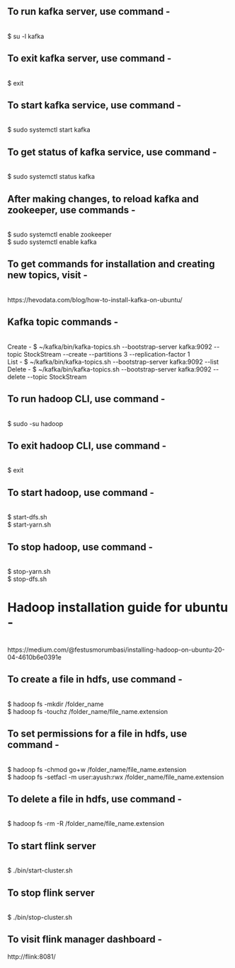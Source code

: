 ## To run kafka server, use command - 
<br />
$ su -l kafka

## To exit kafka server, use command - 
<br />
$ exit

## To start kafka service, use command - 
<br />
$ sudo systemctl start kafka

## To get status of kafka service, use command - 
<br />
$ sudo systemctl status kafka

## After making changes, to reload kafka and zookeeper, use commands - 
<br />
$ sudo systemctl enable zookeeper
<br />
$ sudo systemctl enable kafka

## To get commands for installation and creating new topics, visit - 
<br />
https://hevodata.com/blog/how-to-install-kafka-on-ubuntu/

## Kafka topic commands - 
<br />
Create - $ ~/kafka/bin/kafka-topics.sh --bootstrap-server kafka:9092 --topic StockStream --create --partitions 3 --replication-factor 1 <br />
List - $ ~/kafka/bin/kafka-topics.sh --bootstrap-server kafka:9092 --list <br />
Delete - $ ~/kafka/bin/kafka-topics.sh --bootstrap-server kafka:9092 --delete --topic StockStream

## To run hadoop CLI, use command - 
<br />
$ sudo -su hadoop

## To exit hadoop CLI, use command - 
<br />
$ exit

## To start hadoop, use command - 
<br />
$ start-dfs.sh
<br />
$ start-yarn.sh

## To stop hadoop, use command - 
<br />
$ stop-yarn.sh
<br />
$ stop-dfs.sh

# Hadoop installation guide for ubuntu - 
<br />
https://medium.com/@festusmorumbasi/installing-hadoop-on-ubuntu-20-04-4610b6e0391e

## To create a file in hdfs, use command - 
<br />
$ hadoop fs -mkdir /folder_name 
<br />
$ hadoop fs -touchz /folder_name/file_name.extension

## To set permissions for a file in hdfs, use command - 
<br />
$ hadoop fs -chmod  go+w /folder_name/file_name.extension 
<br />
$ hadoop fs -setfacl -m user:ayush:rwx /folder_name/file_name.extension

## To delete a file in hdfs, use command - 
<br />
$ hadoop fs -rm -R /folder_name/file_name.extension

## To start flink server
<br />
$ ./bin/start-cluster.sh

## To stop flink server
<br />
$ ./bin/stop-cluster.sh

## To visit flink manager dashboard - 
http://flink:8081/